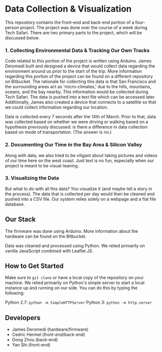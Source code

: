 # Data Collection & Visualization
This repository contains the front-end and back-end portion of a four-person project. The project was done over the course of a week during Tech Safari. There are two primary parts to the project, which will be discussed below.  

### 1. Collecting Environmental Data & Tracking Our Own Tracks 
Code related to this portion of the project is written using Arduino. James Deromedi built and designed a device that would collect data regarding the environment around us prior to the start of the trip. More information regarding this portion of the project can be found on a different repository on Bitbucket. The rationale for collecting this data is that San Francisco and the surrounding areas act as 'micro-climates,' due to the hills, mountains, oceans, and the bay nearby. This information would be collected during Tech Safari. The data is pushed into a text file which can be accessed later. Additionally, James also created a device that connects to a satellite so that we could collect information regarding our location. 

Data is collected every 7 seconds after the 14th of March. Prior to that, data was collected based on whether we were driving or walking based on a hypothesis previously discussed: is there a difference in data collection based on mode of transportation. (The answer is no.) 

### 2. Documenting Our Time in the Bay Area & Silicon Valley 
Along with data, we also tried to be viligant about taking pictures and videos of our time here on the west coast. Just text is no fun, especially when our project is meant to be visual-leaning.  

### 3. Visualizing the Data  
But what to do with all this data? You visualize it (and maybe tell a story in the process). The data that is collected per day would then be cleaned and pushed into a CSV file. Our system relies solely on a webpage and a flat file database. 

## Our Stack 
The firmware was done using Arduino. More information about the hardware can be found on the Bitbucket. 

Data was cleaned and processed using Python. We relied primarily on vanilla JavaScript combined with Leaflet.JS. 

## How to Get Started 
Make sure to ```git clone``` or have a local copy of the repository on your machine. We relied primarily on Python's simple server to start a local instance up and running on our side. You can do this by typing the following: 

Python 2.7: ```python -m SimpleHTTPServer``` 
Python 3: ```python -m http.server```

## Developers 
* James Deromedi (hardware/firmware) 
* Cedric Hermel (front-end/back-end)
* Dong Zhou (back-end)
* Yan Shi (front-end)